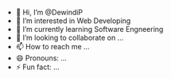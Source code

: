 - 👋 Hi, I’m @DewindiP
- 👀 I’m interested in Web Developing
- 🌱 I’m currently learning Software Engneering
- 💞️ I’m looking to collaborate on ...
- 📫 How to reach me ...
- 😄 Pronouns: ...
- ⚡ Fun fact: ...

<!---
DewindiP/DewindiP is a ✨ special ✨ repository because its `README.md` (this file) appears on your GitHub profile.
You can click the Preview link to take a look at your changes.
--->
